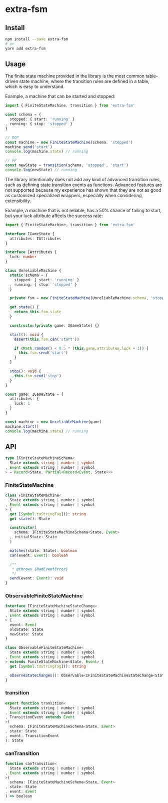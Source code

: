 # extra-fsm
## Install
```sh
npm install --save extra-fsm
# or
yarn add extra-fsm
```

## Usage
The finite state machine provided in the library is the most common table-driven state machine,
where the transition rules are defined in a table,
which is easy to understand.

Example, a machine that can be started and stopped:
```ts
import { FiniteStateMachine, transition } from 'extra-fsm'

const schema = {
  stopped: { start: 'running' }
, running: { stop: 'stopped' }
}

// OOP
const machine = new FiniteStateMachine(schema, 'stopped')
machine.send('start')
console.log(machine.state) // running

// FP
const newState = transition(schema, 'stopped', 'start')
console.log(newState) // running
```

The library intentionally does not add any kind of advanced transition rules,
such as defining state transition events as functions.
Advanced features are not supported because my experience has shown that
they are not as good as customized specialized wrappers,
especially when considering extensibility.

Example, a machine that is not reliable,
has a 50% chance of failing to start,
but your luck attribute affects the success rate:
```ts
import { FiniteStateMachine, transition } from 'extra-fsm'

interface IGameState {
  attributes: IAttributes
}

interface IAttributes {
  luck: number
}

class UnreliableMachine {
  static schema = {
    stopped: { start: 'running' }
  , running: { stop: 'stopped' }
  }

  private fsm = new FiniteStateMachine(UnreliableMachine.schema, 'stopped')

  get state() {
    return this.fsm.state
  }

  constructor(private game: IGameState) {}

  start(): void {
    assert(this.fsm.can('start'))

    if (Math.random() < 0.5 * (this.game.attributes.luck + 1)) {
      this.fsm.send('start')
    }
  }

  stop(): void {
    this.fsm.send('stop')
  }
}

const game: IGameState = {
  attributes: {
    luck: 1
  }
}

const machine = new UnreliableMachine(game)
machine.start()
console.log(machine.state) // running
```

## API
```ts
type IFiniteStateMachineSchema<
  State extends string | number | symbol
, Event extends string | number | symbol
> = Record<State, Partial<Record<Event, State>>>
```

### FiniteStateMachine
```ts
class FiniteStateMachine<
  State extends string | number | symbol
, Event extends string | number | symbol
> {
  get [Symbol.toStringTag](): string
  get state(): State

  constructor(
    schema: IFiniteStateMachineSchema<State, Event>
  , initialState: State
  )

  matches(state: State): boolean
  can(event: Event): boolean

  /**
   * @throws {BadEventError}
   */
  send(event: Event): void
}
```

### ObservableFiniteStateMachine
```ts
interface IFiniteStateMachineStateChange<
  State extends string | number | symbol
, Event extends string | number | symbol
> {
  event: Event
  oldState: State
  newState: State
}

class ObservableFiniteStateMachine<
  State extends string | number | symbol
, Event extends string | number | symbol
> extends FiniteStateMachine<State, Event> {
  get [Symbol.toStringTag](): string

  observeStateChanges(): Observable<IFiniteStateMachineStateChange<State, Event>>
}
```

### transition
```ts
export function transition<
  State extends string | number | symbol
, Event extends string | number | symbol
, TransitionEvent extends Event
>(
  schema: IFiniteStateMachineSchema<State, Event>
, state: State
, event: TransitionEvent
): State
```

### canTransition
```ts
function canTransition<
  State extends string | number | symbol
, Event extends string | number | symbol
>(
  schema: IFiniteStateMachineSchema<State, Event>
, state: State
, event: Event
) => boolean
```
